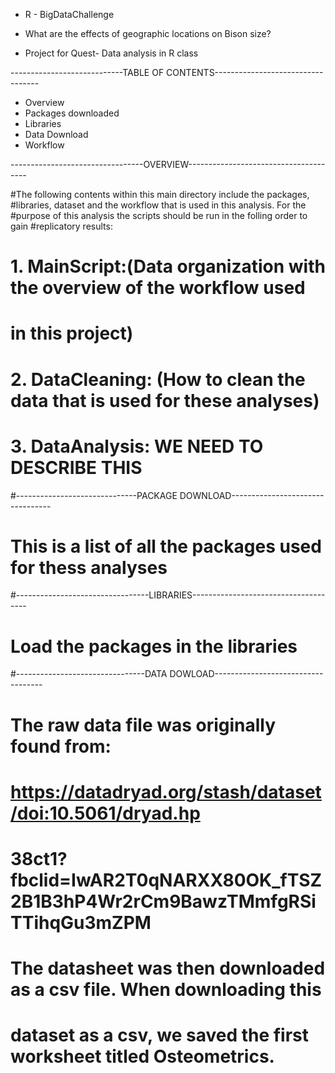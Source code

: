 - R - BigDataChallenge

- What are the effects of geographic locations on Bison size? 

- Project for Quest- Data analysis in R class 

----------------------------TABLE OF CONTENTS----------------------------------

- Overview
- Packages downloaded
- Libraries
- Data Download 
- Workflow 

---------------------------------OVERVIEW--------------------------------------

#The following contents within this main directory include the packages, 
#libraries, dataset and the workflow that is used in this analysis. For the 
#purpose of this analysis the scripts should be run in the folling order to gain 
#replicatory results:

#    1. MainScript:(Data organization with the overview of the workflow used
#                   in this project)
#
#    2. DataCleaning: (How to clean the data that is used for these analyses)
#
#
#    3. DataAnalysis: WE NEED TO DESCRIBE THIS 

#------------------------------PACKAGE DOWNLOAD---------------------------------

# This is a list of all the packages used for thess analyses

#---------------------------------LIBRARIES-------------------------------------

# Load the packages in the libraries 

#--------------------------------DATA DOWLOAD-----------------------------------

# The raw data file was originally found from:
#     https://datadryad.org/stash/dataset/doi:10.5061/dryad.hp
# 38ct1?fbclid=IwAR2T0qNARXX80OK_fTSZ2B1B3hP4Wr2rCm9BawzTMmfgRSiTTihqGu3mZPM  
# The datasheet was then downloaded as a csv file. When downloading this 
# dataset as a csv, we saved the first worksheet titled Osteometrics. 
  
